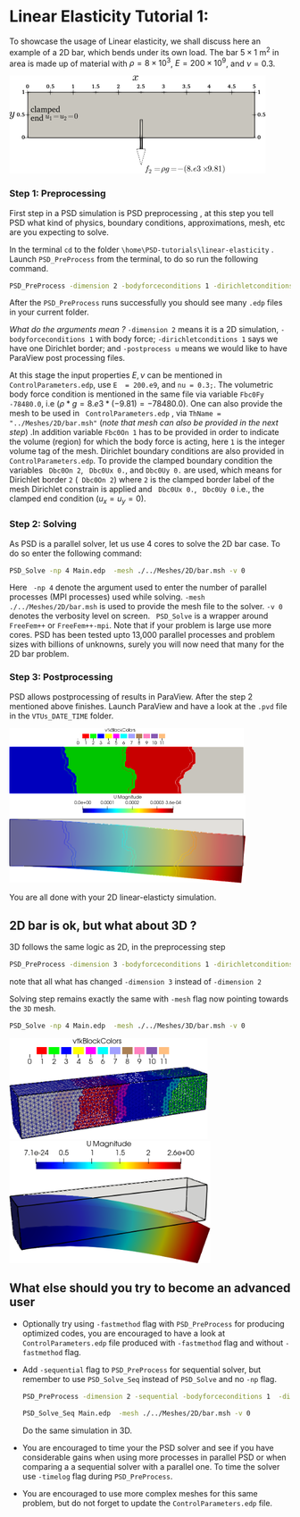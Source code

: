 #  Linear Elasticity Tutorial  1:  #

To showcase the usage of Linear elasticity, we shall discuss here an example of a 2D bar, which bends under its own load. The bar $5\times1$ m$^2$ in area is made up of material with  $\rho=8\times 10^3$,  $E=200\times 10^9$, and $\nu=0.3$.

<img src="./2d-bar.png" alt="2d-bar" style="zoom:50%;" />

### Step 1: Preprocessing 

First step in a PSD simulation is PSD preprocessing , at this step you tell PSD what kind of physics, boundary conditions, approximations, mesh, etc are you expecting to solve.

In the terminal `cd` to the folder `\home\PSD-tutorials\linear-elasticity` .  Launch  `PSD_PreProcess` from the terminal, to do so run the following command.

```bash
PSD_PreProcess -dimension 2 -bodyforceconditions 1 -dirichletconditions 1 -postprocess u
```

After the `PSD_PreProcess` runs successfully you should see many `.edp` files in your current folder. 

*What do the arguments mean ?* `-dimension 2` means it is a 2D simulation, `-bodyforceconditions 1` with body force; `-dirichletconditions 1` says we have one Dirichlet border; and `-postprocess u` means we would like to have ParaView post processing files.

At this stage the input properties $E,\nu$ can be mentioned in ` ControlParameters.edp`, use `E  = 200.e9`, and `nu = 0.3;`. The volumetric body force condition is mentioned in the same file via variable `Fbc0Fy -78480.0`,  i.e ($\rho*g=8.e3*(-9.81)=-78480.0$).  One can also provide the mesh to be used in ` ControlParameters.edp` , via `ThName = "../Meshes/2D/bar.msh"`  (*note that mesh can also be provided in the next step*) .In addition variable `Fbc0On 1` has to be provided in order to indicate the volume (region) for which the body force is acting, here `1` is the integer volume tag of the mesh. Dirichlet boundary conditions are also provided in `ControlParameters.edp`. To provide the clamped boundary condition the variables   ` Dbc0On 2`,  ` Dbc0Ux 0.`,  and `Dbc0Uy 0.`  are used, which means for Dirichlet border `2` (` Dbc0On 2`) where `2` is the clamped border label of the mesh  Dirichlet constrain is applied and ` Dbc0Ux 0.`, ` Dbc0Uy 0` i.e., the clamped end condition ($u_x=u_y=0$).



### Step 2: Solving 

As PSD is a parallel solver, let us use  4 cores to solve the 2D bar case. To do so enter the following command:

```bash
PSD_Solve -np 4 Main.edp  -mesh ./../Meshes/2D/bar.msh -v 0
```

Here ` -np 4`  denote the argument used to enter the number of parallel processes (MPI processes) used while solving. `-mesh ./../Meshes/2D/bar.msh` is used to provide the mesh file to the solver.  `-v 0` denotes the verbosity level on screen.  ` PSD_Solve`  is a wrapper around ` FreeFem++`  or `FreeFem++-mpi`.  Note that if your problem is large use more cores. PSD has been tested upto 13,000 parallel processes and problem sizes with billions of unknowns,  surely you will now need that many for the 2D bar problem. 



### Step 3: Postprocessing ###

PSD allows postprocessing of results in ParaView. After the step 2 mentioned above finishes. Launch ParaView and have a look at the `.pvd` file in the  `VTUs_DATE_TIME` folder.

<img src="./2d-bar-partioned.png" alt="2d-bar-partioned" style="zoom:50%;" />

<img src="./2d-bar-results.png" alt="2d-bar-results" style="zoom:50%;" />

You are all done with your 2D linear-elasticty simulation.  



## 2D bar is ok, but what about 3D ? ##

3D follows the same logic as 2D, in the preprocessing step

```bash
PSD_PreProcess -dimension 3 -bodyforceconditions 1 -dirichletconditions 1 -postprocess u
```

note that all what has changed `-dimension 3` instead of `-dimension 2`

Solving step remains exactly the same with `-mesh` flag now pointing towards the `3D` mesh.

```bash
PSD_Solve -np 4 Main.edp  -mesh ./../Meshes/3D/bar.msh -v 0
```



<img src="./3d-bar-clamped-ends.png" alt="3d-bar-clamped-ends" style="zoom: 80%;" />

<img src="./3d-bar-clamped-pulled-partioned.png" alt="3d-bar-clamped-pulled-partioned" style="zoom:80%;" />

## What else should you try to become an advanced user ##

- Optionally try using `-fastmethod` flag with `PSD_PreProcess` for producing optimized codes, you are encouraged to have a look at `ControlParameters.edp` file produced with `-fastmethod` flag and without `-fastmethod` flag.

- Add `-sequential` flag to `PSD_PreProcess`  for sequential solver, but remember to use `PSD_Solve_Seq` instead of `PSD_Solve` and no `-np` flag.

  ```bash
  PSD_PreProcess -dimension 2 -sequential -bodyforceconditions 1  -dirichletconditions 2 -postprocess u
  ```

  ```bash
  PSD_Solve_Seq Main.edp  -mesh ./../Meshes/2D/bar.msh -v 0
  ```

  Do the same simulation in 3D. 

- You are encouraged to time your the PSD solver and see if you have considerable gains when using more processes in parallel PSD or when comparing a a sequential solver with a parallel one. To time the solver use `-timelog` flag during `PSD_PreProcess`. 

- You are encouraged to use more complex meshes for this same problem, but do not forget to update the `ControlParameters.edp` file.
